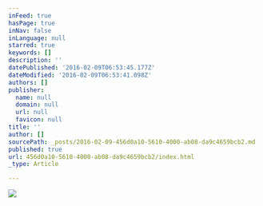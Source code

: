 ```yaml
---
inFeed: true
hasPage: true
inNav: false
inLanguage: null
starred: true
keywords: []
description: ''
datePublished: '2016-02-09T06:53:45.177Z'
dateModified: '2016-02-09T06:53:41.098Z'
authors: []
publisher:
  name: null
  domain: null
  url: null
  favicon: null
title: ''
author: []
sourcePath: _posts/2016-02-09-456d0a10-5610-4000-ab08-da9c4659bcb2.md
published: true
url: 456d0a10-5610-4000-ab08-da9c4659bcb2/index.html
_type: Article

---
```

![](https://the-grid-user-content.s3-us-west-2.amazonaws.com/39dd6099-001c-4b80-a27b-980890226584.jpg)